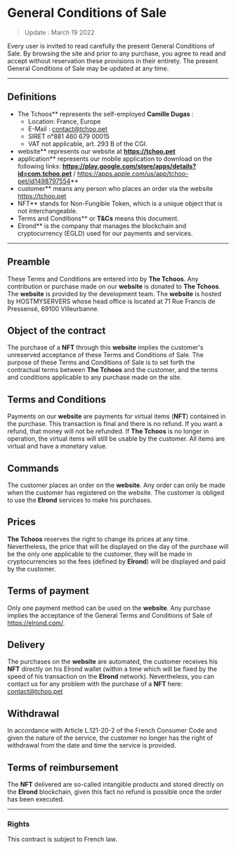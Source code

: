 # General Conditions of Sale

> Update : March 19 2022

Every user is invited to read carefully the present General Conditions of Sale. By browsing the site and prior to any purchase, you agree to read and accept without reservation these provisions in their entirety. The present General Conditions of Sale may be updated at any time.

---

## Definitions

- The Tchoos** represents the self-employed **Camille Dugas** :
    - Location: France, Europe
    - E-Mail : contact@tchoo.pet
    - SIRET n°881 460 679 00015
    - VAT not applicable, art. 293 B of the CGI.
- website** represents our website at **https://tchoo.pet**
- application** represents our mobile application to download on the following links: **https://play.google.com/store/apps/details?id=com.tchoo.pet** / https://apps.apple.com/us/app/tchoo-pet/id1498797554**
- customer** means any person who places an order via the website https://tchoo.pet
- NFT** stands for Non-Fungible Token, which is a unique object that is not interchangeable.
- Terms and Conditions** or **T&Cs** means this document.
- Elrond** is the company that manages the blockchain and cryptocurrency (EGLD) used for our payments and services.

---

## Preamble

These Terms and Conditions are entered into by **The Tchoos**. Any contribution or purchase made on our **website** is donated to **The Tchoos**. The **website** is provided by the development team. The **website** is hosted by HOSTMYSERVERS whose head office is located at 71 Rue Francis de Pressensé, 69100 Villeurbanne.

## Object of the contract

The purchase of a **NFT** through this **website** implies the customer's unreserved acceptance of these Terms and Conditions of Sale. The purpose of these Terms and Conditions of Sale is to set forth the contractual terms between **The Tchoos** and the customer, and the terms and conditions applicable to any purchase made on the site.

## Terms and Conditions 

Payments on our **website** are payments for virtual items (**NFT**) contained in the purchase. This transaction is final and there is no refund. If you want a refund, that money will not be refunded. If **The Tchoos** is no longer in operation, the virtual items will still be usable by the customer. All items are virtual and have a monetary value.

## Commands

The customer places an order on the **website**. Any order can only be made when the customer has registered on the website. The customer is obliged to use the **Elrond** services to make his purchases.

## Prices

**The Tchoos** reserves the right to change its prices at any time. Nevertheless, the price that will be displayed on the day of the purchase will be the only one applicable to the customer, they will be made in cryptocurrencies so the fees (defined by **Elrond**) will be displayed and paid by the customer.

## Terms of payment

Only one payment method can be used on the **website**. Any purchase implies the acceptance of the General Terms and Conditions of Sale of https://elrond.com/.

## Delivery

The purchases on the **website** are automated, the customer receives his **NFT** directly on his Elrond wallet (within a time which will be fixed by the speed of his transaction on the **Elrond** network). Nevertheless, you can contact us for any problem with the purchase of a **NFT** here: contact@tchoo.pet

## Withdrawal  

In accordance with Article L.121-20-2 of the French Consumer Code and given the nature of the service, the customer no longer has the right of withdrawal from the date and time the service is provided.

## Terms of reimbursement

The **NFT** delivered are so-called intangible products and stored directly on the **Elrond** blockchain, given this fact no refund is possible once the order has been executed.

---

### Rights

This contract is subject to French law.